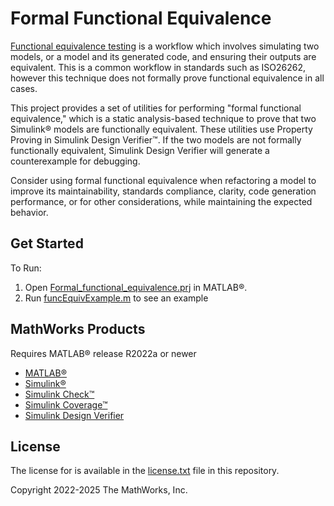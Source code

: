 # Formal Functional Equivalence

[Functional equivalence testing](https://www.mathworks.com/help/sltest/ug/back-to-back-equivalence-testing.html) is a workflow which involves simulating two models, or a model and its generated code, and ensuring their outputs are equivalent. This is a common workflow in standards such as ISO26262, however this technique does not formally prove functional equivalence in all cases.

This project provides a set of utilities for performing "formal functional equivalence," which is a static analysis-based technique to prove that two Simulink&reg; models are functionally equivalent. These utilities use Property Proving in Simulink Design Verifier&trade;. If the two models are not formally functionally equivalent, Simulink Design Verifier will generate a counterexample for debugging.

Consider using formal functional equivalence when refactoring a model to improve its maintainability, standards compliance, clarity, code generation performance, or for other considerations, while maintaining the expected behavior.

## Get Started
To Run:
1. Open [Formal_functional_equivalence.prj](https://github.com/mathworks/formal-functional-equivalence/blob/master/Formal_functional_equivalence.prj) in MATLAB&reg;. 
2. Run [funcEquivExample.m](https://github.com/mathworks/formal-functional-equivalence/blob/master/funcEquivExample.m) to see an example

## MathWorks Products
Requires MATLAB&reg; release R2022a or newer
* [MATLAB&reg;](https://www.mathworks.com/products/matlab.html)
* [Simulink&reg;](https://www.mathworks.com/products/simulink.html)
* [Simulink Check&trade;](https://www.mathworks.com/products/simulink-check.html)
* [Simulink Coverage&trade;](https://www.mathworks.com/products/simulink-coverage.html)
* [Simulink Design Verifier](https://www.mathworks.com/products/simulink-design-verifier.html)

## License
The license for  is available in the [license.txt](https://github.com/mathworks/formal-functional-equivalence/blob/master/license.txt) file in this repository.


Copyright 2022-2025 The MathWorks, Inc.

